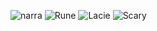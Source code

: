 ![narra](https://github.com/user-attachments/assets/8ed73cfb-d57c-48e5-b266-f42b2e0d056d)
![Rune](https://github.com/user-attachments/assets/188a7a61-eefc-4bbc-a350-cdcccf96985a)
![Lacie](https://github.com/user-attachments/assets/4b92e261-854c-49e0-a35a-17f92a8d27da)
![Scary](https://github.com/user-attachments/assets/d24c658e-881b-44e0-a936-858ece45bc3b)